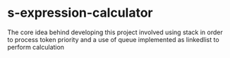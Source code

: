 # s-expression-calculator
The core idea behind developing this project involved using stack in order to process token priority and a use of queue implemented as linkedlist to perform calculation
